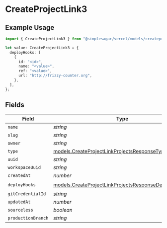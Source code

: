 # CreateProjectLink3

## Example Usage

```typescript
import { CreateProjectLink3 } from "@simplesagar/vercel/models/createprojectop.js";

let value: CreateProjectLink3 = {
  deployHooks: [
    {
      id: "<id>",
      name: "<value>",
      ref: "<value>",
      url: "http://frizzy-counter.org",
    },
  ],
};
```

## Fields

| Field                                                                                                              | Type                                                                                                               | Required                                                                                                           | Description                                                                                                        |
| ------------------------------------------------------------------------------------------------------------------ | ------------------------------------------------------------------------------------------------------------------ | ------------------------------------------------------------------------------------------------------------------ | ------------------------------------------------------------------------------------------------------------------ |
| `name`                                                                                                             | *string*                                                                                                           | :heavy_minus_sign:                                                                                                 | N/A                                                                                                                |
| `slug`                                                                                                             | *string*                                                                                                           | :heavy_minus_sign:                                                                                                 | N/A                                                                                                                |
| `owner`                                                                                                            | *string*                                                                                                           | :heavy_minus_sign:                                                                                                 | N/A                                                                                                                |
| `type`                                                                                                             | [models.CreateProjectLinkProjectsResponseType](../models/createprojectlinkprojectsresponsetype.md)                 | :heavy_minus_sign:                                                                                                 | N/A                                                                                                                |
| `uuid`                                                                                                             | *string*                                                                                                           | :heavy_minus_sign:                                                                                                 | N/A                                                                                                                |
| `workspaceUuid`                                                                                                    | *string*                                                                                                           | :heavy_minus_sign:                                                                                                 | N/A                                                                                                                |
| `createdAt`                                                                                                        | *number*                                                                                                           | :heavy_minus_sign:                                                                                                 | N/A                                                                                                                |
| `deployHooks`                                                                                                      | [models.CreateProjectLinkProjectsResponseDeployHooks](../models/createprojectlinkprojectsresponsedeployhooks.md)[] | :heavy_check_mark:                                                                                                 | N/A                                                                                                                |
| `gitCredentialId`                                                                                                  | *string*                                                                                                           | :heavy_minus_sign:                                                                                                 | N/A                                                                                                                |
| `updatedAt`                                                                                                        | *number*                                                                                                           | :heavy_minus_sign:                                                                                                 | N/A                                                                                                                |
| `sourceless`                                                                                                       | *boolean*                                                                                                          | :heavy_minus_sign:                                                                                                 | N/A                                                                                                                |
| `productionBranch`                                                                                                 | *string*                                                                                                           | :heavy_minus_sign:                                                                                                 | N/A                                                                                                                |